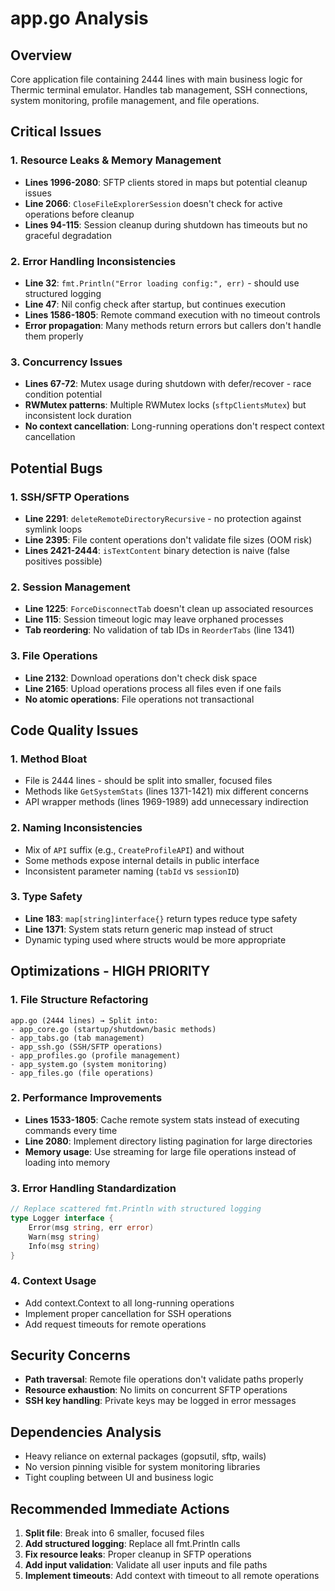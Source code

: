 # app.go Analysis

## Overview
Core application file containing 2444 lines with main business logic for Thermic terminal emulator. Handles tab management, SSH connections, system monitoring, profile management, and file operations.

## Critical Issues

### 1. **Resource Leaks & Memory Management**
- **Lines 1996-2080**: SFTP clients stored in maps but potential cleanup issues
- **Line 2066**: `CloseFileExplorerSession` doesn't check for active operations before cleanup
- **Lines 94-115**: Session cleanup during shutdown has timeouts but no graceful degradation

### 2. **Error Handling Inconsistencies**
- **Line 32**: `fmt.Println("Error loading config:", err)` - should use structured logging
- **Line 47**: Nil config check after startup, but continues execution
- **Lines 1586-1805**: Remote command execution with no timeout controls
- **Error propagation**: Many methods return errors but callers don't handle them properly

### 3. **Concurrency Issues**
- **Lines 67-72**: Mutex usage during shutdown with defer/recover - race condition potential
- **RWMutex patterns**: Multiple RWMutex locks (`sftpClientsMutex`) but inconsistent lock duration
- **No context cancellation**: Long-running operations don't respect context cancellation

## Potential Bugs

### 1. **SSH/SFTP Operations**
- **Line 2291**: `deleteRemoteDirectoryRecursive` - no protection against symlink loops
- **Line 2395**: File content operations don't validate file sizes (OOM risk)
- **Lines 2421-2444**: `isTextContent` binary detection is naive (false positives possible)

### 2. **Session Management**
- **Line 1225**: `ForceDisconnectTab` doesn't clean up associated resources
- **Line 115**: Session timeout logic may leave orphaned processes
- **Tab reordering**: No validation of tab IDs in `ReorderTabs` (line 1341)

### 3. **File Operations**
- **Line 2132**: Download operations don't check disk space
- **Line 2165**: Upload operations process all files even if one fails
- **No atomic operations**: File operations not transactional

## Code Quality Issues

### 1. **Method Bloat**
- File is 2444 lines - should be split into smaller, focused files
- Methods like `GetSystemStats` (lines 1371-1421) mix different concerns
- API wrapper methods (lines 1969-1989) add unnecessary indirection

### 2. **Naming Inconsistencies**
- Mix of `API` suffix (e.g., `CreateProfileAPI`) and without
- Some methods expose internal details in public interface
- Inconsistent parameter naming (`tabId` vs `sessionID`)

### 3. **Type Safety**
- **Line 183**: `map[string]interface{}` return types reduce type safety
- **Line 1371**: System stats return generic map instead of struct
- Dynamic typing used where structs would be more appropriate

## Optimizations - HIGH PRIORITY

### 1. **File Structure Refactoring**
```
app.go (2444 lines) → Split into:
- app_core.go (startup/shutdown/basic methods)
- app_tabs.go (tab management)
- app_ssh.go (SSH/SFTP operations)
- app_profiles.go (profile management)
- app_system.go (system monitoring)
- app_files.go (file operations)
```

### 2. **Performance Improvements**
- **Lines 1533-1805**: Cache remote system stats instead of executing commands every time
- **Line 2080**: Implement directory listing pagination for large directories
- **Memory usage**: Use streaming for large file operations instead of loading into memory

### 3. **Error Handling Standardization**
```go
// Replace scattered fmt.Println with structured logging
type Logger interface {
    Error(msg string, err error)
    Warn(msg string)
    Info(msg string)
}
```

### 4. **Context Usage**
- Add context.Context to all long-running operations
- Implement proper cancellation for SSH operations
- Add request timeouts for remote operations

## Security Concerns
- **Path traversal**: Remote file operations don't validate paths properly
- **Resource exhaustion**: No limits on concurrent SFTP operations
- **SSH key handling**: Private keys may be logged in error messages

## Dependencies Analysis
- Heavy reliance on external packages (gopsutil, sftp, wails)
- No version pinning visible for system monitoring libraries
- Tight coupling between UI and business logic

## Recommended Immediate Actions
1. **Split file**: Break into 6 smaller, focused files
2. **Add structured logging**: Replace all fmt.Println calls
3. **Fix resource leaks**: Proper cleanup in SFTP operations
4. **Add input validation**: Validate all user inputs and file paths
5. **Implement timeouts**: Add context with timeout to all remote operations 